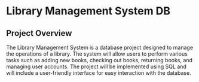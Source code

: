 # Library Management System DB
## Project Overview
The Library Management System is a database project designed to manage the operations of a library. The system will allow users to perform various tasks such as adding new books, checking out books, returning books, and managing user accounts. The project will be implemented using SQL and will include a user-friendly interface for easy interaction with the database.
